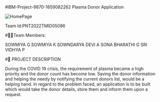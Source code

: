#IBM-Project-9870-1659082262
Plasma Donor Application


![HomePage](https://user-images.githubusercontent.com/65237742/202517860-66e0b882-938f-4dd5-802b-8649c3591f55.png)















Team Id:PNT2022TMID05086




#🧑‍💻Team Members:


SOWMIYA G
SOWMIYA K
SOWNDARYA DEVI A
SONA BHARATHI G
SRI VIDHYA P


#📝 PROJECT DESCRIPTION



During the COVID 19 crisis, the requirement of plasma became a high priority and the donor count has become low. Saving the donor information and helping the needy by notifying the current donors list, would be a helping hand. In regard to the problem faced, an application is to be built which would take the donor details, store them and inform them upon a request.


